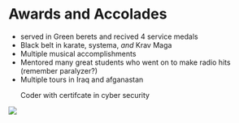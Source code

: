 # Awards and Accolades

- served in Green berets and recived 4 service medals
- Black belt in karate, systema, *and* Krav Maga
- Multiple musical accomplishments
- Mentored many great students who went on to make radio hits (remember paralyzer?)
- Multiple tours in Iraq and afganastan
     <p> Coder with certifcate in cyber security <p>


![](https://cdn.theatlantic.com/media/img/photo/2022/07/oak-fire/a01_AP22204449720919-1/original.jpg)


